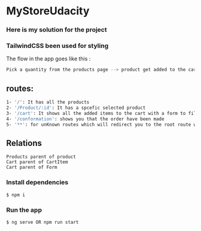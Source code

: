 # MyStoreUdacity

### Here is my solution for the project

### TailwindCSS been used for styling

The flow in the app goes like this :

```bash
Pick a quantity from the products page --> product get added to the cart page --> fill the form --> checkout --> Conformation page
```

## routes:

```bash
1- '/': It has all the products
2- '/Product/:id': It has a spcefic selected product
3- '/cart': It shows all the added items to the cart with a form to fill the customer information
4- '/conformation': shows you that the order have been made
5- '**': for unKnown routes which will redirect you to the root route which in this case route 1
```

## Relations

```
Products parent of product
Cart parent of CartItem
Cart parent of Form
```

### Install dependencies

    $ npm i

### Run the app

    $ ng serve OR npm run start
